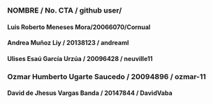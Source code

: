 ### NOMBRE / No. CTA / github user/
#### Luis Roberto Meneses Mora/20066070/Cornual
#### Andrea Muñoz Liy / 20138123 / andreaml
#### Ulises Esaú García Urzúa / 20096428 / neuville11
### Ozmar Humberto Ugarte Saucedo / 20094896 / ozmar-11
#### David de Jhesus Vargas Banda / 20147844 / DavidVaba

